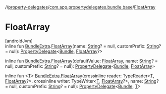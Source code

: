 //[property-delegates](../../index.md)/[com.app.propertydelegates.bundle.base](index.md)/[FloatArray](-float-array.md)

# FloatArray

[androidJvm]\
inline fun [BundleExtra](../com.app.propertydelegates.bundle/-bundle-extra/index.md).[FloatArray](-float-array.md)(name: [String](https://kotlinlang.org/api/latest/jvm/stdlib/kotlin/-string/index.html)? = null, customPrefix: [String](https://kotlinlang.org/api/latest/jvm/stdlib/kotlin/-string/index.html)? = null): [PropertyDelegate](../com.app.propertydelegates/-property-delegate/index.md)<[Bundle](https://developer.android.com/reference/kotlin/android/os/Bundle.html), [FloatArray](https://kotlinlang.org/api/latest/jvm/stdlib/kotlin/-float-array/index.html)?>

inline fun [BundleExtra](../com.app.propertydelegates.bundle/-bundle-extra/index.md).[FloatArray](-float-array.md)(defaultValue: [FloatArray](https://kotlinlang.org/api/latest/jvm/stdlib/kotlin/-float-array/index.html), name: [String](https://kotlinlang.org/api/latest/jvm/stdlib/kotlin/-string/index.html)? = null, customPrefix: [String](https://kotlinlang.org/api/latest/jvm/stdlib/kotlin/-string/index.html)? = null): [PropertyDelegate](../com.app.propertydelegates/-property-delegate/index.md)<[Bundle](https://developer.android.com/reference/kotlin/android/os/Bundle.html), [FloatArray](https://kotlinlang.org/api/latest/jvm/stdlib/kotlin/-float-array/index.html)>

inline fun <[T](-float-array.md)> [BundleExtra](../com.app.propertydelegates.bundle/-bundle-extra/index.md).[FloatArray](-float-array.md)(crossinline reader: TypeReader<[T](-float-array.md), [FloatArray](https://kotlinlang.org/api/latest/jvm/stdlib/kotlin/-float-array/index.html)?>, crossinline writer: TypeWriter<[T](-float-array.md), [FloatArray](https://kotlinlang.org/api/latest/jvm/stdlib/kotlin/-float-array/index.html)?>, name: [String](https://kotlinlang.org/api/latest/jvm/stdlib/kotlin/-string/index.html)? = null, customPrefix: [String](https://kotlinlang.org/api/latest/jvm/stdlib/kotlin/-string/index.html)? = null): [PropertyDelegate](../com.app.propertydelegates/-property-delegate/index.md)<[Bundle](https://developer.android.com/reference/kotlin/android/os/Bundle.html), [T](-float-array.md)>
